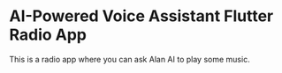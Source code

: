# AI-Powered Voice Assistant Flutter Radio App

This is a radio app where you can ask Alan AI to play some music.


